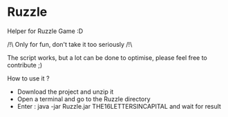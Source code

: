 Ruzzle
======

Helper for Ruzzle Game :D

/!\ Only for fun, don't take it too seriously /!\

The script works, but a lot can be done to optimise, please feel free to contribute ;)

How to use it ? 
- Download the project and unzip it 
- Open a terminal and go to the Ruzzle directory
- Enter : java -jar Ruzzle.jar THE16LETTERSINCAPITAL and wait for result
